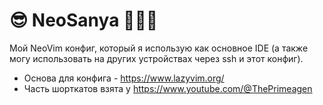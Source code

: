# 😎 NeoSanya 👨🏻‍💻

Мой NeoVim конфиг, который я использую как основное IDE (а также могу использовать на других устройствах через ssh и этот конфиг).

- Основа для конфига - https://www.lazyvim.org/
- Часть шорткатов взята у https://www.youtube.com/@ThePrimeagen
